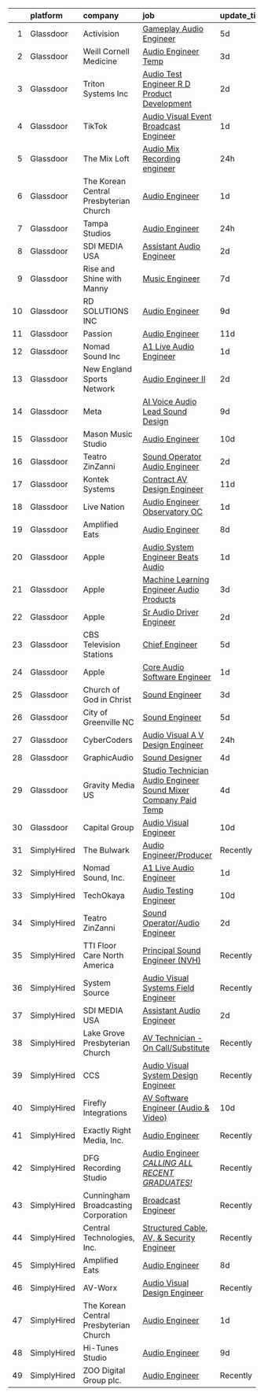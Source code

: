 

|    | platform    | company                                | job                                                                                                                                                                                                                                                                                                                                                                                                                                                                                                                                                                                                                                                                                                                                                                                                                                                                                                                                                                                                                                                                                                                                                                                                                                                                                                                                                                         | update_time   | location            |
|---:|:------------|:---------------------------------------|:----------------------------------------------------------------------------------------------------------------------------------------------------------------------------------------------------------------------------------------------------------------------------------------------------------------------------------------------------------------------------------------------------------------------------------------------------------------------------------------------------------------------------------------------------------------------------------------------------------------------------------------------------------------------------------------------------------------------------------------------------------------------------------------------------------------------------------------------------------------------------------------------------------------------------------------------------------------------------------------------------------------------------------------------------------------------------------------------------------------------------------------------------------------------------------------------------------------------------------------------------------------------------------------------------------------------------------------------------------------------------|:--------------|:--------------------|
|  1 | Glassdoor   | Activision                             | [Gameplay Audio Engineer](https://www.glassdoor.com/partner/jobListing.htm?pos=113&ao=1136043&s=58&guid=0000018253057bd5a528bfe9de8dd384&src=GD_JOB_AD&t=SR&vt=w&cs=1_00313809&cb=1659250245104&jobListingId=1008028741708&jrtk=3-0-1g99gav51im97801-1g99gav5ighpa800-4933dff44d5a629c-)                                                                                                                                                                                                                                                                                                                                                                                                                                                                                                                                                                                                                                                                                                                                                                                                                                                                                                                                                                                                                                                                                    | 5d            | Woodland Hills, CA  |
|  2 | Glassdoor   | Weill Cornell Medicine                 | [Audio Engineer Temp](https://www.glassdoor.com/partner/jobListing.htm?pos=111&ao=1136043&s=58&guid=0000018253057bd5a528bfe9de8dd384&src=GD_JOB_AD&t=SR&vt=w&cs=1_70f8c35f&cb=1659250245104&jobListingId=1008034108318&jrtk=3-0-1g99gav51im97801-1g99gav5ighpa800-c1ea503fc97252ad-)                                                                                                                                                                                                                                                                                                                                                                                                                                                                                                                                                                                                                                                                                                                                                                                                                                                                                                                                                                                                                                                                                        | 3d            | New York, NY        |
|  3 | Glassdoor   | Triton Systems  Inc                    | [Audio Test Engineer   R D   Product Development](https://www.glassdoor.com/partner/jobListing.htm?pos=129&ao=1136043&s=58&guid=0000018253057bd5a528bfe9de8dd384&src=GD_JOB_AD&t=SR&vt=w&ea=1&cs=1_36059303&cb=1659250245105&jobListingId=1008035867502&jrtk=3-0-1g99gav51im97801-1g99gav5ighpa800-cbeabfd39be2ddd7-)                                                                                                                                                                                                                                                                                                                                                                                                                                                                                                                                                                                                                                                                                                                                                                                                                                                                                                                                                                                                                                                       | 2d            | Chelmsford, MA      |
|  4 | Glassdoor   | TikTok                                 | [Audio Visual Event Broadcast Engineer](https://www.glassdoor.com/partner/jobListing.htm?pos=116&ao=1136043&s=58&guid=0000018253057bd5a528bfe9de8dd384&src=GD_JOB_AD&t=SR&vt=w&cs=1_8aeccac0&cb=1659250245104&jobListingId=1008038940920&jrtk=3-0-1g99gav51im97801-1g99gav5ighpa800-35cdf5097ea624ab-)                                                                                                                                                                                                                                                                                                                                                                                                                                                                                                                                                                                                                                                                                                                                                                                                                                                                                                                                                                                                                                                                      | 1d            | New York, NY        |
|  5 | Glassdoor   | The Mix Loft                           | [Audio Mix Recording engineer](https://www.glassdoor.com/partner/jobListing.htm?pos=106&ao=1110586&s=58&guid=0000018253057bd5a528bfe9de8dd384&src=GD_JOB_AD&t=SR&vt=w&ea=1&cs=1_85320db6&cb=1659250245103&jobListingId=1008039784072&cpc=FA84DF7EA1EC2398&jrtk=3-0-1g99gav51im97801-1g99gav5ighpa800-2fabf65219c9c69a--6NYlbfkN0D34Hjmwkvq4I9LrFiyECJw5oz77aLWEO_E-5CWpWKtML_cIQgSj4wFABMzVHdbOAglLtx9wAKTMvAosQFz-6wKz6HNt0tQEhGjwXjlkFautFNpyhajnjaOCperaYTcd4X14UnIuTNiwcPN-FgF0Cc6I8YmMIZvMjRwB6hQLC8GAznkuxesS1iovsZmPXRH9w7XLbKyeHyY2jqfjXYdD4gcHct6IyBZy-ro3l9d-GzuGmgYx_1nYet8w-LjungL18gI_C1W88JxNrEJLeXxSqBrhyBylB9f6RyNj8bEJSLBuhZxacvHpMytoIvAHdmG9aw9XOVpYdheQ7ScYAR4zX7XD5CpFizZlLT2nz_c4vwfIPGchPRfhXFlEcrS_h6Kr4dg5Ibxkh8oPoYyYlyZKXFSxs1r3l1HqQ-0aZ53XNLZ3iHxOunmvS7ViJGNh2LWaxVeb9Gu9YWD3dSLb3XBCs-nEITifXVsr2grsBin3jfhJES8r-0m1CGLbg0PVADsMlg%3D)                                                                                                                                                                                                                                                                                                                                                                                                                                                                                                       | 24h           | Quincy, MA          |
|  6 | Glassdoor   | The Korean Central Presbyterian Church | [Audio Engineer](https://www.glassdoor.com/partner/jobListing.htm?pos=115&ao=1136043&s=58&guid=0000018253057bd5a528bfe9de8dd384&src=GD_JOB_AD&t=SR&vt=w&ea=1&cs=1_6418d7b7&cb=1659250245104&jobListingId=1008038237140&jrtk=3-0-1g99gav51im97801-1g99gav5ighpa800-81b2b1c84a6d6f20-)                                                                                                                                                                                                                                                                                                                                                                                                                                                                                                                                                                                                                                                                                                                                                                                                                                                                                                                                                                                                                                                                                        | 1d            | Centreville, VA     |
|  7 | Glassdoor   | Tampa Studios                          | [Audio Engineer](https://www.glassdoor.com/partner/jobListing.htm?pos=103&ao=1110586&s=58&guid=0000018253057bd5a528bfe9de8dd384&src=GD_JOB_AD&t=SR&vt=w&ea=1&cs=1_0ed04245&cb=1659250245101&jobListingId=1008039333057&cpc=618B7C2C2BCBC227&jrtk=3-0-1g99gav51im97801-1g99gav5ighpa800-1027e2f0c8230648--6NYlbfkN0Cp_WSJKd_Pz82imZmURPbhd3kYBsiZi4lpMLOH6vOlLAKJpnSowWtvRK1I9Z39R_qciCW6yLA1BpD_CHEbkICWM1Q-a3HwC-o1sRl3qqC0UrMTJgJhZihFZjuWYuJfsUPxG_YHnR3q0UY5fyByLHhvz9ZdxfxFHNq6qiDff7mdC55Uw1tzgNQaB5l0K3ih7yKIkAD4WGVLHUytTaWEdJGhAotZi_kEFTLBILxJZTTJiSlc2t-DTnmxqUb_Pdr54zQmJb6jvaxrOP8Yl91tBTEPzD069IozEDFA3C60b4Jvj3XRpdLgV5iAAXCRMX1wh7Pgk4WYAeZ-7lr0365rhjNn9DXnp-rEpp9uhEmpTsSu4p7-TPPMlcmXT_c6iqy73VxknqigRIMb4UYYXSHISYcyWr95SJQACt1KC6IzkSJXvMWAPIqG6XgJHKCYBKt6jfXPoB7rdds8RkUrsmaJ-gIqrYcBkqj70hWchWZNV0bU7tncSXzbjM96zoWy99Lyu1FX_x6JA4YNcg%3D%3D)                                                                                                                                                                                                                                                                                                                                                                                                                                                                                                       | 24h           | Largo, FL           |
|  8 | Glassdoor   | SDI MEDIA USA                          | [Assistant Audio Engineer](https://www.glassdoor.com/partner/jobListing.htm?pos=118&ao=1136043&s=58&guid=0000018253057bd5a528bfe9de8dd384&src=GD_JOB_AD&t=SR&vt=w&ea=1&cs=1_e8f7390b&cb=1659250245104&jobListingId=1008036944283&jrtk=3-0-1g99gav51im97801-1g99gav5ighpa800-90f5d629e08f19ea-)                                                                                                                                                                                                                                                                                                                                                                                                                                                                                                                                                                                                                                                                                                                                                                                                                                                                                                                                                                                                                                                                              | 2d            | Los Angeles, CA     |
|  9 | Glassdoor   | Rise and Shine with Manny              | [Music Engineer](https://www.glassdoor.com/partner/jobListing.htm?pos=104&ao=1110586&s=58&guid=0000018253057bd5a528bfe9de8dd384&src=GD_JOB_AD&t=SR&vt=w&ea=1&cs=1_8400a80d&cb=1659250245101&jobListingId=1008024935557&cpc=F0881FB4B112A732&jrtk=3-0-1g99gav51im97801-1g99gav5ighpa800-7969abbaad5e119b--6NYlbfkN0DwDTMwIWFvcqyhDOox7GpvKG7FakCybxOqgTfDNvNVVkhd9bTlCJJG1E5Ki6DCdwhLwwcZl8mEaEVhZB8IUTE7ft3ao0eFkxgS-yyYpd-xfzcW2OjlKoLbwjKx3I4ChDVC0mrbdnDi23Zfhfdy34WdSaoJPmMvGWhiEn9r7JjVPkQv5WjuCKTh78W5KBrwGizEC4rk1b2oah7e5mOAyYzQ4k5ffs5xkYq4GCQAPIfmoPk2l8uSzzW1kz0pmz1Gi662NKgLeBqDKtl8RN72h7BNbEK4YOUX6nsRHpUkcYF1gvfLtwl-dOOARUb3mRH4-IikFkuYUK7Pe3nsWPgAjSGxUaHC3qE32h7Wpv_oIipmUxnw0WomhVYziNYLKkN4tPjFdS0PFlX4J175GcLcMZLn2lDRwcxBhf7_eEPajZskP93H2dUEKvY69nFJVmNIieziRMkH0yAq9twiJhH0ct700Bw-lBEvIxbaBpaF_ioI6bG7zHEFcMufVPTSduPiNvk%3D)                                                                                                                                                                                                                                                                                                                                                                                                                                                                                                                     | 7d            | McAllen, TX         |
| 10 | Glassdoor   | RD SOLUTIONS INC                       | [Audio Engineer](https://www.glassdoor.com/partner/jobListing.htm?pos=121&ao=1136043&s=58&guid=0000018253057bd5a528bfe9de8dd384&src=GD_JOB_AD&t=SR&vt=w&ea=1&cs=1_6321088b&cb=1659250245105&jobListingId=1008020286822&jrtk=3-0-1g99gav51im97801-1g99gav5ighpa800-449b377936aaaa48-)                                                                                                                                                                                                                                                                                                                                                                                                                                                                                                                                                                                                                                                                                                                                                                                                                                                                                                                                                                                                                                                                                        | 9d            | Sunnyvale, CA       |
| 11 | Glassdoor   | Passion                                | [Audio Engineer](https://www.glassdoor.com/partner/jobListing.htm?pos=122&ao=1136043&s=58&guid=0000018253057bd5a528bfe9de8dd384&src=GD_JOB_AD&t=SR&vt=w&ea=1&cs=1_215d18c5&cb=1659250245105&jobListingId=1008015733975&jrtk=3-0-1g99gav51im97801-1g99gav5ighpa800-58ed1f78d4b135a7-)                                                                                                                                                                                                                                                                                                                                                                                                                                                                                                                                                                                                                                                                                                                                                                                                                                                                                                                                                                                                                                                                                        | 11d           | Atlanta, GA         |
| 12 | Glassdoor   | Nomad Sound  Inc                       | [A1 Live Audio Engineer](https://www.glassdoor.com/partner/jobListing.htm?pos=102&ao=1110586&s=58&guid=0000018253057bd5a528bfe9de8dd384&src=GD_JOB_AD&t=SR&vt=w&ea=1&cs=1_e7df1f81&cb=1659250245100&jobListingId=1008037956157&cpc=FF950A86FEA5DF54&jrtk=3-0-1g99gav51im97801-1g99gav5ighpa800-66f3d50d176e5189--6NYlbfkN0BzyIYrTMR_AjNKh_kvAG8N613gtHPANQ3sdLTkrtBd-_2lJjTOPLgnG-MrOZYtbzxpBjZEdSt_2qQ7zJPekTe4d1PUuZs9UNOTgknyrNelPPOwr38UlLoYi3wswMCOVAB6qlsPureLQNmX4jmzNt1Bn7Us_jK0Y-JS9-9T5-TaVQ4UNL6GzF2-w8gFP8bGBv29WKHlPXlM8u448JGBvBvqii5bESfuPvc3Clz6sZoOjq3u6AJ0xMZJsFO2pHCxT6Ewd9PXL9E6FGmDExZtuHHxsRIgNIltWewiem-x_WG0cGTQ7mF0KVboi2CNlOS-Nh1bCXQgEwudyW6g1i_NZU4acGevLY1z1yGlu17zvT6M6COyQqiJ4F0lWsyLGu1e_AWkAsyB4xxM5jTCqXRjwK_n3oTWMCLax07ONrwevna_zQwzE5B1yX0FmqGYME2HLCqR02757UVXQmAGVXTGlB8f9_sboBDIsDXwjJZNRRTV2umxPsENrp2m3-K_Lngd9CzuFcRthvZRUg%3D%3D)                                                                                                                                                                                                                                                                                                                                                                                                                                                                                               | 1d            | Louisville, CO      |
| 13 | Glassdoor   | New England Sports Network             | [Audio Engineer II](https://www.glassdoor.com/partner/jobListing.htm?pos=114&ao=1136043&s=58&guid=0000018253057bd5a528bfe9de8dd384&src=GD_JOB_AD&t=SR&vt=w&cs=1_1b53a327&cb=1659250245104&jobListingId=1008036003506&jrtk=3-0-1g99gav51im97801-1g99gav5ighpa800-5db2a13ee586b6fd-)                                                                                                                                                                                                                                                                                                                                                                                                                                                                                                                                                                                                                                                                                                                                                                                                                                                                                                                                                                                                                                                                                          | 2d            | Watertown, MA       |
| 14 | Glassdoor   | Meta                                   | [AI Voice   Audio Lead  Sound Design](https://www.glassdoor.com/partner/jobListing.htm?pos=127&ao=1136043&s=58&guid=0000018253057bd5a528bfe9de8dd384&src=GD_JOB_AD&t=SR&vt=w&cs=1_8db3f270&cb=1659250245105&jobListingId=1008021120899&jrtk=3-0-1g99gav51im97801-1g99gav5ighpa800-3742c42833676254-)                                                                                                                                                                                                                                                                                                                                                                                                                                                                                                                                                                                                                                                                                                                                                                                                                                                                                                                                                                                                                                                                        | 9d            | Menlo Park, CA      |
| 15 | Glassdoor   | Mason Music Studio                     | [Audio Engineer](https://www.glassdoor.com/partner/jobListing.htm?pos=117&ao=1136043&s=58&guid=0000018253057bd5a528bfe9de8dd384&src=GD_JOB_AD&t=SR&vt=w&ea=1&cs=1_bd50a3ed&cb=1659250245104&jobListingId=1008018277232&jrtk=3-0-1g99gav51im97801-1g99gav5ighpa800-dd84a632376fe03c-)                                                                                                                                                                                                                                                                                                                                                                                                                                                                                                                                                                                                                                                                                                                                                                                                                                                                                                                                                                                                                                                                                        | 10d           | Mount Vernon, NY    |
| 16 | Glassdoor   | Teatro ZinZanni                        | [Sound Operator Audio Engineer](https://www.glassdoor.com/partner/jobListing.htm?pos=101&ao=1110586&s=58&guid=0000018253057bd5a528bfe9de8dd384&src=GD_JOB_AD&t=SR&vt=w&ea=1&cs=1_00764840&cb=1659250245099&jobListingId=1008035619603&cpc=F929909D2225707A&jrtk=3-0-1g99gav51im97801-1g99gav5ighpa800-405a83f39f925add--6NYlbfkN0Cd5ZvLdai7cR0fypH5_WiGezUQesq24dbKuF0ly35ya7YYQMwgvinBI7qWBKuuW_Fsb-qubJKYmqDUlh8nI5iTvg-aGEcqBp_q5a-xF7zWFxE9N5R4707Uo3Sh6y1H0i8l02uu1mDA0w--XMTUX3lcd73lpMqZwRweB0peaJw7Jzo6mXH1pnbr8JQIEOYsmUywR7_cNvb-x2N6jpD5TTU8l7ycvcVqEpLK2qt0q3SLGHjvxVnnNcFEqHZbrFEOGSxmXSrLYwdtl31KPAmMTG4kyYYjSncTf9TTiioaDpnB9k9z65KMm4EorRT431WhQ72jGPM_2wCP79kzR5c4RI75y11SYPxxlOivuy6DbfmvNllkMZuWbnV1WKT7yrqeFyy-OzUyiXtihOrxhgEFByJDKK_doEBIFnIOVMn9ngGMr7MX6jlg0fCkbkSb9x6UlkUz1rdiVdEBvsjeQ_5qkBHfyPuaBSRN7NLJ82fEOuTxxs1EtKW1Emgow6ZSpoQMCf_hR7gW5-0kRg%3D%3D)                                                                                                                                                                                                                                                                                                                                                                                                                                                                                        | 2d            | Seattle, WA         |
| 17 | Glassdoor   | Kontek Systems                         | [Contract AV Design Engineer](https://www.glassdoor.com/partner/jobListing.htm?pos=109&ao=1110586&s=58&guid=0000018253057bd5a528bfe9de8dd384&src=GD_JOB_AD&t=SR&vt=w&ea=1&cs=1_b0d45cf4&cb=1659250245104&jobListingId=1008014886987&cpc=AC285F3A3ECA6BB0&jrtk=3-0-1g99gav51im97801-1g99gav5ighpa800-a546212c94420692--6NYlbfkN0CfuwjoGl7GPnww22KG_qH1VxV-pg5CMIAqmERtwLeL8ycF7ceNQdASQTPxp4jgWWs-M0t45tF99RZCP-Y69a4reENeISWqKk45DEqGx3JramItH2_VZp6X8Qyg9Tmz2oq7QvAbYeaYMFsouQnIxVpKHd7RjwBwsnf0ucVB8jFLm9A5fsBFqXubL2-APHTB7dPcyuamZ_uwa8282qOUbbM1Ek9Gdj2qZM1jNHpoH0fS7hhqZ5oHZM_WUnCfLAua4dfX5PqJtRK8peKbRBQvzxF-PT-LPddVc9NM8MK0BZC0jaQC1Rw1RilFMPMub1dwsOf3M0Xs4ZnF5DN7659KpVM6CaU2l9SHxUmbuHlidIMOQIyvWYK1idAa3dz1TGACey-GxR8UGtKnhK4tT6ZrtxizzGDiE6_BZfcHGtuxEDd5kmFbw5i9yh4AT8zExi9SCfj1Ze3YhY1WijJE7dSdd5K8LUNIPq28aIItM2qFTaPHTEoVEVQ38b5wZ69vo1P8Wkg%3D)                                                                                                                                                                                                                                                                                                                                                                                                                                                                                                        | 11d           | Remote              |
| 18 | Glassdoor   | Live Nation                            | [Audio Engineer  Observatory OC](https://www.glassdoor.com/partner/jobListing.htm?pos=112&ao=1136043&s=58&guid=0000018253057bd5a528bfe9de8dd384&src=GD_JOB_AD&t=SR&vt=w&cs=1_888a668f&cb=1659250245104&jobListingId=1008038490177&jrtk=3-0-1g99gav51im97801-1g99gav5ighpa800-afdce19350c2bfac-)                                                                                                                                                                                                                                                                                                                                                                                                                                                                                                                                                                                                                                                                                                                                                                                                                                                                                                                                                                                                                                                                             | 1d            | Santa Ana, CA       |
| 19 | Glassdoor   | Amplified Eats                         | [Audio Engineer](https://www.glassdoor.com/partner/jobListing.htm?pos=124&ao=1136043&s=58&guid=0000018253057bd5a528bfe9de8dd384&src=GD_JOB_AD&t=SR&vt=w&ea=1&cs=1_09498d4d&cb=1659250245105&jobListingId=1008024066343&jrtk=3-0-1g99gav51im97801-1g99gav5ighpa800-2c31e7139597bb52-)                                                                                                                                                                                                                                                                                                                                                                                                                                                                                                                                                                                                                                                                                                                                                                                                                                                                                                                                                                                                                                                                                        | 8d            | Dallas, TX          |
| 20 | Glassdoor   | Apple                                  | [Audio System Engineer   Beats Audio](https://www.glassdoor.com/partner/jobListing.htm?pos=126&ao=1136043&s=58&guid=0000018253057bd5a528bfe9de8dd384&src=GD_JOB_AD&t=SR&vt=w&cs=1_d738d473&cb=1659250245105&jobListingId=1008037609386&jrtk=3-0-1g99gav51im97801-1g99gav5ighpa800-07dcfed9a68ac910-)                                                                                                                                                                                                                                                                                                                                                                                                                                                                                                                                                                                                                                                                                                                                                                                                                                                                                                                                                                                                                                                                        | 1d            | Culver City, CA     |
| 21 | Glassdoor   | Apple                                  | [Machine Learning Engineer  Audio Products](https://www.glassdoor.com/partner/jobListing.htm?pos=108&ao=1110586&s=58&guid=0000018253057bd5a528bfe9de8dd384&src=GD_JOB_AD&t=SR&vt=w&cs=1_2144681e&cb=1659250245103&jobListingId=1008032497230&cpc=C4A69CCDBB3B9599&jrtk=3-0-1g99gav51im97801-1g99gav5ighpa800-2233220038d1d842--6NYlbfkN0BvKrLyj5gPmtZO9T8euul8TCxuuKNOtzRJOomxnwSEodTz2Bc-sPZl8WPllYOnI2jMOUC5unZTn1X2Ml_o7yeoma_00Ty-rqNS7fUgPCpb3cL61x2yRpuG-9qblstdrin2xKRXHsl_ACE1WmxcruYDX0jrMBDGKb_N8QaO8-ChzBx-inqhX48NnLGSce4Ee-a8kamTrEUQ6E_hj2zYypP1znhGNsdL0gwYo4DFRG5Fy-_nZzps-AqVH2eD_QKLQ7pOybNlTeaZx7unCEGPSXPW2n2PAEo7e5BwtsPT0ITFtd3edEbbHPgKvnhgsNMH2ktuK7ADSJIbAFl7rtfwH6NM2c8SPgAchwfVPiLeaHqMPM1OuihegiqOTirnABI64ljyGDremo_JYfyiC8GH82eYQdHpVcpQ2Y4rIEN-qOnY09n1fGwSZtso211jQDTi5VBJanwWd1zZ6aNPeGqcW5EtipUyNpoRMYjDlT1QqahC83H5JMKvr4G0eW6NkBT6YokrBdzOgVepQvXKT7_RPuYAvQwqYBYc8ZNBXYFaBWFQ8XDJzcmsTNYoarwS7DBuUfPqqrIXKL5BLdZGrGmCD-9nhP-ELLv7E4Kv3k_1obfaPPUo4Zw6NineLfWHyPPK2cLKcttlpKkYXWBEXjLknNQy2sV12chDzcd5qcbvGl3IRH4AIhm_m3FuFgKtyRtyYCOrg9cVeCaTf6Z8UgUHM6gw1k7qV7DT0cnsi0OZ-qBsxUdvh3OSAXIrsLCxOdpT-NkGa80bvr2UnHN6sbClFShOTIxu0ibB-IK69Fj7iMQ-7w-QKS-tUu0dHPhLeK0QCvnDyorGq_29ZjF3Xg1jCyo-MbFBL_JUeXDywhCWuBvI2smAPwm-yOC7pomnUH-hV9n_OxIkynQb-jTUUHu5CyF7ucvq1dkreRf4BruwwRl-9WdRiFU0LItEiRWSGNYKvcmmQHXTwz4Z7zoF53nZkCmq)             | 3d            | San Diego, CA       |
| 22 | Glassdoor   | Apple                                  | [Sr Audio Driver Engineer](https://www.glassdoor.com/partner/jobListing.htm?pos=128&ao=1136043&s=58&guid=0000018253057bd5a528bfe9de8dd384&src=GD_JOB_AD&t=SR&vt=w&cs=1_3246f3db&cb=1659250245105&jobListingId=1008036903135&jrtk=3-0-1g99gav51im97801-1g99gav5ighpa800-4aa9066f22a0136e-)                                                                                                                                                                                                                                                                                                                                                                                                                                                                                                                                                                                                                                                                                                                                                                                                                                                                                                                                                                                                                                                                                   | 2d            | Culver City, CA     |
| 23 | Glassdoor   | CBS Television Stations                | [Chief Engineer](https://www.glassdoor.com/partner/jobListing.htm?pos=130&ao=1136043&s=58&guid=0000018253057bd5a528bfe9de8dd384&src=GD_JOB_AD&t=SR&vt=w&cs=1_509482b6&cb=1659250245105&jobListingId=1008028046333&jrtk=3-0-1g99gav51im97801-1g99gav5ighpa800-f76bdab6fa237ab3-)                                                                                                                                                                                                                                                                                                                                                                                                                                                                                                                                                                                                                                                                                                                                                                                                                                                                                                                                                                                                                                                                                             | 5d            | New York, NY        |
| 24 | Glassdoor   | Apple                                  | [Core Audio Software Engineer](https://www.glassdoor.com/partner/jobListing.htm?pos=107&ao=1110586&s=58&guid=0000018253057bd5a528bfe9de8dd384&src=GD_JOB_AD&t=SR&vt=w&cs=1_46660e81&cb=1659250245103&jobListingId=1008037474064&cpc=F41FEAB56D215062&jrtk=3-0-1g99gav51im97801-1g99gav5ighpa800-fc681dfc82c9c49e--6NYlbfkN0BvKrLyj5gPmtZO9T8euul8TCxuuKNOtzRJOomxnwSEodTz2Bc-sPZlC5mDe-NOaJhowMPiq_AlqI6CVysiVSntqNOhwJ2jCgfg4X4NH55gD3QuJw2dXtgF_FloSSaykJKG2m92lIQdELOQd3tQY5ZyHFJqBDTQD72gytyrubtY_lrxDHkHTokiurrYPgldkeJ_VS1XqdAiztY55fLaScG7SFH9wFEP3bi_yPJm1DaK8DQA1a4dpXDB5nSB8O7yNXsTwbNO3moM8isJxNCFW71MpharJkp1NeIcZqb-_BfieTz0Nwhk4wEKuCvzPr1jORmS8esFBu_gdSFD9mgFTbpHtn-YhKQNS57XpMTBCXbhTzeXkQAjUjEZdZevWJPdIWjZjYXD23LxGJXjHvAbIEIz_FKsmcmL40iQDBww9SjAHBnfLn9gxI23VEwJDNf-Y091QXtKBklgveWgsPRRWBojUk2rOcvazNTQSLbmkc9OqHWys-NnKuJaWtuoY9-LdTQSOH44Kezb81BQHXgDdrErwOBQvVTO5m8Pqw3Zra2o-JkKlrcLO9AuJ1Yz_MLz1rvc0cb_M9ZdPfl92PHPdOSbg29B6Ard3GjZLIBsQL4_svsXqf1QLriucqtbVQ-n2gSkmvtn7qSMpWNomLTHXEbB-lL5Ruf41qguigevUvyT-V20dWPM-3IKTD-RTkStKsF7OFD1hfgoebtxbbp1jdM4wOls1-7iT3n8mFTNHtHvINNqtIhHkUoNVifTQw65dOMKSq6Sb8Q7yFESppw6e55psamhpQcXAHv8iz2YpvR4scL4Z_pvie63YpEhfKM50_FWUqJ38Jv0xF7aqIzbHtAOBSCwVJbtCYXsGnZmbwpM7jF24MoRnOTQbUlxysyvByogSNpaDenGz8mR3p6OdU6ysTETGwR9EDQwQ3FyXBnWYlWDcR3nE5IjH3uF9TJCtmwoo3mnVfBDsA%3D%3D)                              | 1d            | San Diego, CA       |
| 25 | Glassdoor   | Church of God in Christ                | [Sound Engineer](https://www.glassdoor.com/partner/jobListing.htm?pos=123&ao=1136043&s=58&guid=0000018253057bd5a528bfe9de8dd384&src=GD_JOB_AD&t=SR&vt=w&ea=1&cs=1_56b8007b&cb=1659250245105&jobListingId=1008034088041&jrtk=3-0-1g99gav51im97801-1g99gav5ighpa800-e56448383489d513-)                                                                                                                                                                                                                                                                                                                                                                                                                                                                                                                                                                                                                                                                                                                                                                                                                                                                                                                                                                                                                                                                                        | 3d            | Detroit, MI         |
| 26 | Glassdoor   | City of Greenville  NC                 | [Sound Engineer](https://www.glassdoor.com/partner/jobListing.htm?pos=120&ao=1136043&s=58&guid=0000018253057bd5a528bfe9de8dd384&src=GD_JOB_AD&t=SR&vt=w&cs=1_ace79d24&cb=1659250245105&jobListingId=1008028640716&jrtk=3-0-1g99gav51im97801-1g99gav5ighpa800-1da3809a5b43cac9-)                                                                                                                                                                                                                                                                                                                                                                                                                                                                                                                                                                                                                                                                                                                                                                                                                                                                                                                                                                                                                                                                                             | 5d            | Greenville, NC      |
| 27 | Glassdoor   | CyberCoders                            | [Audio Visual  A V  Design Engineer](https://www.glassdoor.com/partner/jobListing.htm?pos=110&ao=1110586&s=58&guid=0000018253057bd5a528bfe9de8dd384&src=GD_JOB_AD&t=SR&vt=w&ea=1&cs=1_12904f39&cb=1659250245104&jobListingId=1008039688508&cpc=2CAED5C921A5F994&jrtk=3-0-1g99gav51im97801-1g99gav5ighpa800-a28f43f2719fb9f9--6NYlbfkN0CpFJQzrgRR8WqXWK1qKKEqALWJw739KlKqr2H-MSI4eoBlI4EFrmor2FYZMP3muM0G7vWMpAQU7U0eb4lAFKk-SMmoAaJ9oGWogymMbvGWuG_rxusVKaIS0Ivx1CjVyGHtWcD8y_rHvnxy-BdBQzJNYtEp3pHyREJA_QJ9aRxox_7YhCNoh_ViFwG2Hmi1zOSe4Se9FGHpGCOOpqLsMPJmqV8Gzkcvgz0VAWPqGrf1V43DjHFlOarQz1-UJ6r8UrLSYYK7MAaWS3NHiXzc5c20uwoGEl8F-iYarYyjZ_k6FH2OTVYLbDF8sLR8Dst0oQ299LPCvvbPaWdX__5DN_PjxvdVQYXVALMHebSKIxDt0RFpYRqKR2_v36JoHBm4HhW4-XY_p8D0Ndo9PA3O46tYQthMlQUgvmaiL-Zc63U8HatyEZed5LYz8jTOCHkCmLcVlRHUcgm9-58H1r22LMKBQ6im-MutsCTxvtqINE7pW-UHG5E060PXU7KCX6-p_Fhghf8hcSDkz6dgRDr8i1Mr8jNnsMOXshvJpTyBzsJLUJ5IryWznqhWnD7b0LEfv4c8QXX16nbNgy4Cu0ZTtI6bAbLpLxvhhlumQVV7V7DsYg7BW8PTA6LZpB5OSUXLWbcHeMSWb1c7aYn7xxnqbPHAVCFJIT2gIhuhXeisGR8K6nNW4NAZ-5dDn6yd5LOi6--SNI5_O9ivY6X1ALXkaiTjntwecOEGdPSFGaXru5Gr0tK5hTE1-Rm4TmnHECjfak6MTlDQjyXLUeonq5eHHkNqAYXRFoO8YQOoY2w65zNU1C3ZvdB5PiLrBpwOKH4d68pQiIpfrhS5iXcAqlKzAiL3OIFkhqdPCE-SQfa4cbOGqQ6oC-PThLu6-FSrsfBrKYWRlEZ7dpCvV-2tBOuQVk_FW6DR_yzbYjRDik8pF1kMa9FTpAXq4P6MmUbqyc_SNhP2nU_0Gz1vmkozvP5P6vg3XQCh4r96tnI%3D) | 24h           | Las Vegas, NV       |
| 28 | Glassdoor   | GraphicAudio                           | [Sound Designer](https://www.glassdoor.com/partner/jobListing.htm?pos=125&ao=1136043&s=58&guid=0000018253057bd5a528bfe9de8dd384&src=GD_JOB_AD&t=SR&vt=w&ea=1&cs=1_6e5f9683&cb=1659250245105&jobListingId=1008030924967&jrtk=3-0-1g99gav51im97801-1g99gav5ighpa800-11eab6568f6cedab-)                                                                                                                                                                                                                                                                                                                                                                                                                                                                                                                                                                                                                                                                                                                                                                                                                                                                                                                                                                                                                                                                                        | 4d            | Remote              |
| 29 | Glassdoor   | Gravity Media US                       | [Studio Technician  Audio Engineer Sound Mixer  Company Paid Temp ](https://www.glassdoor.com/partner/jobListing.htm?pos=105&ao=1110586&s=58&guid=0000018253057bd5a528bfe9de8dd384&src=GD_JOB_AD&t=SR&vt=w&ea=1&cs=1_11f81e2c&cb=1659250245102&jobListingId=1008031232359&cpc=2CAED5C921A5F994&jrtk=3-0-1g99gav51im97801-1g99gav5ighpa800-236f0c150f969786--6NYlbfkN0ChIOEtAdkq0gsU7ovK3FX6Mb5c6rAqSUbIp53sxcdWAzu0O92Lr0SfAdapNscoBMG2a9-EwCnBCWpMAVMdCtthjPLKmC4Tzpqp02FJnb1vx75fEUEpRTif_bKI59cNQY4hgI9ToCJy8AkvWZD8jPjSplC9sFuMDzXXz6jNDsvcnxN-6TU63TvlCHIwRBaZNzF9s1RCCD6pxMY_uKMSrSAxX8IubDsdZFBbS0Jl428nAWlfkB3DCB6UlUiri3xux6l5mlg_BqyETFMQ1qmcBMV2BJ8TQ6nDwK7AXBCjC-Z98oXyGb8FfeCXNL2kRZn5y38vUpNKVmFPkTuXKVgyUnRULvnE_3cglBxUe3KGT2VIikTsFA2FSTrMH2oBW877x9kP7zIgcL55UCUKtu0KDxErvUM8PBC9tNdagLMjLIfyfbcitFrHe1opSI94J94ItjRbzhqosqu7A1Q7E194o3HTijlq9VcuzIJXOn2O4ZKv-RWthJFc7eKNOqEfPXaNr4Q%3D)                                                                                                                                                                                                                                                                                                                                                                                                                                                                  | 4d            | New York, NY        |
| 30 | Glassdoor   | Capital Group                          | [Audio Visual Engineer](https://www.glassdoor.com/partner/jobListing.htm?pos=119&ao=1136043&s=58&guid=0000018253057bd5a528bfe9de8dd384&src=GD_JOB_AD&t=SR&vt=w&cs=1_e01a40b3&cb=1659250245104&jobListingId=1008017516834&jrtk=3-0-1g99gav51im97801-1g99gav5ighpa800-a4812ba5dde7d19b-)                                                                                                                                                                                                                                                                                                                                                                                                                                                                                                                                                                                                                                                                                                                                                                                                                                                                                                                                                                                                                                                                                      | 10d           | Irvine, CA          |
| 31 | SimplyHired | The Bulwark                            | [Audio Engineer/Producer](https://www.simplyhired.com/job/n_62sdMl_VyX80lOQG59KPB-afVH60nnAEc0ODDMsv6ZadDCgjjCcg?q=audio+engineer)                                                                                                                                                                                                                                                                                                                                                                                                                                                                                                                                                                                                                                                                                                                                                                                                                                                                                                                                                                                                                                                                                                                                                                                                                                          | Recently      | Remote              |
| 32 | SimplyHired | Nomad Sound, Inc.                      | [A1 Live Audio Engineer](https://www.simplyhired.com/job/F1RbkogcT15QHpIpccBZcD7TyWunigDB-eSykMW_PWvxwqwINSHSww?q=audio+engineer)                                                                                                                                                                                                                                                                                                                                                                                                                                                                                                                                                                                                                                                                                                                                                                                                                                                                                                                                                                                                                                                                                                                                                                                                                                           | 1d            | Louisville, CO      |
| 33 | SimplyHired | TechOkaya                              | [Audio Testing Engineer](https://www.simplyhired.com/job/cvemhR1QvPcHaD8LqCIPxVl7k8mh4pdIk0EN9R0FvM52U5E3h-D6HA?q=audio+engineer)                                                                                                                                                                                                                                                                                                                                                                                                                                                                                                                                                                                                                                                                                                                                                                                                                                                                                                                                                                                                                                                                                                                                                                                                                                           | 10d           | Sunnyvale, CA       |
| 34 | SimplyHired | Teatro ZinZanni                        | [Sound Operator/Audio Engineer](https://www.simplyhired.com/job/O-DMxv0BzbX1_-OlJ8S_Cwf8eLjAPFlQoxxFzr97v4Rhmk0-BlD8Kw?q=audio+engineer)                                                                                                                                                                                                                                                                                                                                                                                                                                                                                                                                                                                                                                                                                                                                                                                                                                                                                                                                                                                                                                                                                                                                                                                                                                    | 2d            | Seattle, WA         |
| 35 | SimplyHired | TTI Floor Care North America           | [Principal Sound Engineer (NVH)](https://www.simplyhired.com/job/fOP03YqFe32XiT_BeLUpyB1INqbzxKWFGR22Tqrrdl__8v_sIsQXUQ?q=audio+engineer)                                                                                                                                                                                                                                                                                                                                                                                                                                                                                                                                                                                                                                                                                                                                                                                                                                                                                                                                                                                                                                                                                                                                                                                                                                   | Recently      | Charlotte, NC       |
| 36 | SimplyHired | System Source                          | [Audio Visual Systems Field Engineer](https://www.simplyhired.com/job/xVBqUv_Jb7WJWKXZWvKMDvPPRs-yjpNF3jAs9pIqje1SIoBa9tk9Yw?q=audio+engineer)                                                                                                                                                                                                                                                                                                                                                                                                                                                                                                                                                                                                                                                                                                                                                                                                                                                                                                                                                                                                                                                                                                                                                                                                                              | Recently      | Hunt Valley, MD     |
| 37 | SimplyHired | SDI MEDIA USA                          | [Assistant Audio Engineer](https://www.simplyhired.com/job/SeZlb4ukaavC8LVHyz5pj3_e0iUhaxdSUdwHy_rYsoKcRHHIZzyRZg?q=audio+engineer)                                                                                                                                                                                                                                                                                                                                                                                                                                                                                                                                                                                                                                                                                                                                                                                                                                                                                                                                                                                                                                                                                                                                                                                                                                         | 2d            | Los Angeles, CA     |
| 38 | SimplyHired | Lake Grove Presbyterian Church         | [AV Technician - On Call/Substitute](https://www.simplyhired.com/job/tb9Lp_96v5nuqnhe0ZYtbeKN6hRlb-jVRHz1dLdsFAKeVM_Axvfv9Q?q=audio+engineer)                                                                                                                                                                                                                                                                                                                                                                                                                                                                                                                                                                                                                                                                                                                                                                                                                                                                                                                                                                                                                                                                                                                                                                                                                               | Recently      | Lake Oswego, OR     |
| 39 | SimplyHired | CCS                                    | [Audio Visual System Design Engineer](https://www.simplyhired.com/job/ary5z9j2es4oPMAOjusLJHyf7K-36e4_CuOld61njGzpItTv9_0cKA?q=audio+engineer)                                                                                                                                                                                                                                                                                                                                                                                                                                                                                                                                                                                                                                                                                                                                                                                                                                                                                                                                                                                                                                                                                                                                                                                                                              | Recently      | Denver, CO          |
| 40 | SimplyHired | Firefly Integrations                   | [AV Software Engineer (Audio & Video)](https://www.simplyhired.com/job/H21sGvOcfz9_B2NPPZzRFe3MlXiiyOeETTTJKoxPpVDVydl3IWmP_Q?q=audio+engineer)                                                                                                                                                                                                                                                                                                                                                                                                                                                                                                                                                                                                                                                                                                                                                                                                                                                                                                                                                                                                                                                                                                                                                                                                                             | 10d           | Middlebury, IN      |
| 41 | SimplyHired | Exactly Right Media, Inc.              | [Audio Engineer](https://www.simplyhired.com/job/kIZhs_y3PJ7fapTucCgcHmHaGRCfYfG65-88SZWQx--NDz_XYl4QyA?q=audio+engineer)                                                                                                                                                                                                                                                                                                                                                                                                                                                                                                                                                                                                                                                                                                                                                                                                                                                                                                                                                                                                                                                                                                                                                                                                                                                   | Recently      | Los Angeles, CA     |
| 42 | SimplyHired | DFG Recording Studio                   | [Audio Engineer *CALLING ALL RECENT GRADUATES!*](https://www.simplyhired.com/job/PiqGQxWLw6vUGDkTZbSgkQCJkK2Cpy_eGD64oksENeGPAesJ5YsuSA?q=audio+engineer)                                                                                                                                                                                                                                                                                                                                                                                                                                                                                                                                                                                                                                                                                                                                                                                                                                                                                                                                                                                                                                                                                                                                                                                                                   | Recently      | Orange, NJ          |
| 43 | SimplyHired | Cunningham Broadcasting Corporation    | [Broadcast Engineer](https://www.simplyhired.com/job/JieQNbx6PaS0O72d7ychTJ5jsGsflKZYvOobHB_YWy02noFYBdL1Mg?q=audio+engineer)                                                                                                                                                                                                                                                                                                                                                                                                                                                                                                                                                                                                                                                                                                                                                                                                                                                                                                                                                                                                                                                                                                                                                                                                                                               | Recently      | Birmingham, AL      |
| 44 | SimplyHired | Central Technologies, Inc.             | [Structured Cable, AV, & Security Engineer](https://www.simplyhired.com/job/Ksnna310GKXJFDcbtdMafkTuhu4HRFfYf4x1rn8H4BLmSsFSbs_eNA?q=audio+engineer)                                                                                                                                                                                                                                                                                                                                                                                                                                                                                                                                                                                                                                                                                                                                                                                                                                                                                                                                                                                                                                                                                                                                                                                                                        | Recently      | Knoxville, TN       |
| 45 | SimplyHired | Amplified Eats                         | [Audio Engineer](https://www.simplyhired.com/job/cjR8XbMWK_i4GddZjDr8mw__xN5HuRqG0MBRkau1slyk2BnlPCCEgw?q=audio+engineer)                                                                                                                                                                                                                                                                                                                                                                                                                                                                                                                                                                                                                                                                                                                                                                                                                                                                                                                                                                                                                                                                                                                                                                                                                                                   | 8d            | Dallas, TX          |
| 46 | SimplyHired | AV-Worx                                | [Audio Visual Design Engineer](https://www.simplyhired.com/job/osU1oFxAsG5nvpwq7Vu3VOvR8jX95-ApjoBOYtmfshydI0kaUq_3gw?q=audio+engineer)                                                                                                                                                                                                                                                                                                                                                                                                                                                                                                                                                                                                                                                                                                                                                                                                                                                                                                                                                                                                                                                                                                                                                                                                                                     | Recently      | West Palm Beach, FL |
| 47 | SimplyHired | The Korean Central Presbyterian Church | [Audio Engineer](https://www.simplyhired.com/job/_MvTm53ABEenPDWfxrthJTz3Hgw9A-0VSAe8NLlk9BbWB592i974Hw?q=audio+engineer)                                                                                                                                                                                                                                                                                                                                                                                                                                                                                                                                                                                                                                                                                                                                                                                                                                                                                                                                                                                                                                                                                                                                                                                                                                                   | 1d            | Centreville, VA     |
| 48 | SimplyHired | Hi-Tunes Studio                        | [Audio Engineer](https://www.simplyhired.com/job/waROJdFFSnHn3FhstjL8NGIokbJukr4wYjAmmYTLEdMUnseCg8gt7g?q=audio+engineer)                                                                                                                                                                                                                                                                                                                                                                                                                                                                                                                                                                                                                                                                                                                                                                                                                                                                                                                                                                                                                                                                                                                                                                                                                                                   | 9d            | Boca Raton, FL      |
| 49 | SimplyHired | ZOO Digital Group plc.                 | [Audio Engineer](https://www.simplyhired.com/job/rJGCXrEGAGUY3Q07jZg_popW1QZpNlgvfVtMuMda6JCF6GahZBv51A?q=audio+engineer)                                                                                                                                                                                                                                                                                                                                                                                                                                                                                                                                                                                                                                                                                                                                                                                                                                                                                                                                                                                                                                                                                                                                                                                                                                                   | Recently      | El Segundo, CA      |